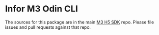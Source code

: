 # Infor M3 Odin CLI

The sources for this package are in the main [M3 H5 SDK][repo] repo. Please file issues and pull requests against that repo.

[repo]: https://github.com/infor-cloud/m3-h5-sdk
